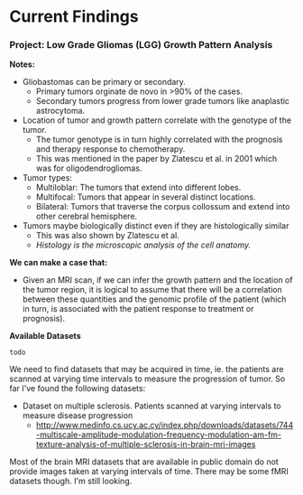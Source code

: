 Current Findings
==========
<h3> Project: Low Grade Gliomas (LGG) Growth Pattern Analysis </h3>

**Notes:**

- Gliobastomas can be primary or secondary.
	- Primary tumors orginate de novo in >90% of the cases.
	- Secondary tumors progress from lower grade tumors like anaplastic astrocytoma.
- Location of tumor and growth pattern correlate with the genotype of the tumor.
	- The tumor genotype is in turn highly correlated with the prognosis and therapy response to chemotherapy.
	- This was mentioned in the paper by Zlatescu et al. in 2001 which was for oligodendrogliomas.
- Tumor types:
	- Multiloblar: The tumors that extend into different lobes.
	- Multifocal: Tumors that appear in several distinct locations.
	- Bilateral: Tumors that traverse the corpus collossum and extend into other cerebral hemisphere.
- Tumors maybe biologically distinct even if they are histologically similar
	- This was also shown by Zlatescu et al.
	- *Histology is the microscopic analysis of the cell anatomy.*

**We can make a case that:**

- Given an MRI scan, if we can infer the growth pattern and the location of the tumor region, it is logical to assume that there will be a correlation between these quantities and the genomic profile of the patient (which in turn, is associated with the patient response to treatment or prognosis).

**Available Datasets**

    todo

We need to find datasets that may be acquired in time, ie. the patients are scanned at varying time intervals to measure the progression of tumor. So far I've found the following datasets:

- Dataset on multiple sclerosis. Patients scanned at varying intervals to measure disease progression
	- http://www.medinfo.cs.ucy.ac.cy/index.php/downloads/datasets/744-multiscale-amplitude-modulation-frequency-modulation-am-fm-texture-analysis-of-multiple-sclerosis-in-brain-mri-images

Most of the brain MRI datasets that are available in public domain do not provide images taken at varying intervals of time. There may be some fMRI datasets though. I'm still looking.
